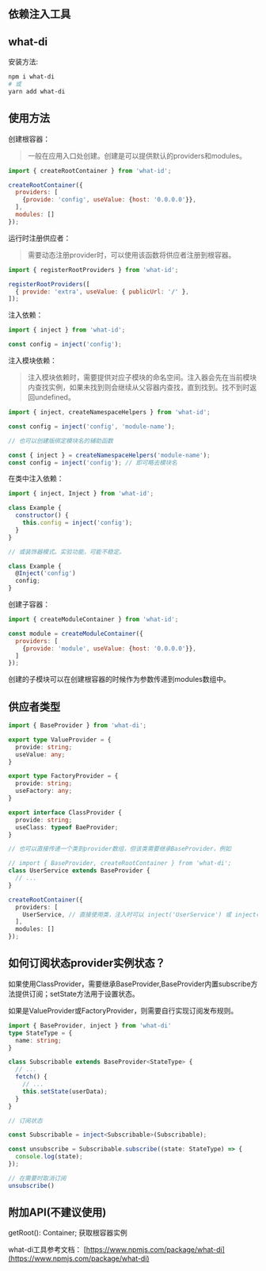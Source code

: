 依赖注入工具
---

## what-di

安装方法:
```bash
npm i what-di
# 或
yarn add what-di
```

## 使用方法

创建根容器：

> 一般在应用入口处创建。创建是可以提供默认的providers和modules。

```js
import { createRootContainer } from 'what-id';

createRootContainer({
  providers: [
    {provide: 'config', useValue: {host: '0.0.0.0'}},
  ],
  modules: []
});

```

运行时注册供应者：

> 需要动态注册provider时，可以使用该函数将供应者注册到根容器。

```js
import { registerRootProviders } from 'what-id';

registerRootProviders([
  { provide: 'extra', useValue: { publicUrl: '/' },
]);

```

注入依赖：

```js
import { inject } from 'what-id';

const config = inject('config');

```

注入模块依赖：

> 注入模块依赖时，需要提供对应子模块的命名空间。注入器会先在当前模块内查找实例，如果未找到则会继续从父容器内查找，直到找到。找不到时返回undefined。

```js
import { inject, createNamespaceHelpers } from 'what-id';

const config = inject('config', 'module-name');

// 也可以创建版绑定模块名的辅助函数

const { inject } = createNamespaceHelpers('module-name');
const config = inject('config'); // 即可略去模块名

```

在类中注入依赖：

```js
import { inject, Inject } from 'what-id';

class Example {
  constructor() {
    this.config = inject('config');
  }
}

// 或装饰器模式。实验功能，可能不稳定。

class Example {
  @Inject('config')
  config;
}

```

创建子容器：

```js
import { createModuleContainer } from 'what-id';

const module = createModuleContainer({
  providers: [
    {provide: 'module', useValue: {host: '0.0.0.0'}},
  ]
});

```

创建的子模块可以在创建根容器的时候作为参数传递到modules数组中。


## 供应者类型


```ts
import { BaseProvider } from 'what-di';

export type ValueProvider = {
  provide: string;
  useValue: any;
}

export type FactoryProvider = {
  provide: string;
  useFactory: any;
}

export interface ClassProvider {
  provide: string;
  useClass: typeof BaeProvider;
}

// 也可以直接传递一个类到provider数组，但该类需要继承BaseProvider，例如

// import { BaseProvider, createRootContainer } from 'what-di';
class UserService extends BaseProvider {
  // ...
}

createRootContainer({
  providers: [
    UserService, // 直接使用类，注入时可以 inject('UserService') 或 inject(UserService)
  ],
  modules: []
});


```

## 如何订阅状态provider实例状态？
如果使用ClassProvider，需要继承BaseProvider,BaseProvider内置subscribe方法提供订阅；setState方法用于设置状态。

如果是ValueProvider或FactoryProvider，则需要自行实现订阅发布规则。

```ts
import { BaseProvider, inject } from 'what-di'
type StateType = {
  name: string;
}

class Subscribable extends BaseProvider<StateType> {
  // ...
  fetch() {
    // ... 
    this.setState(userData);
  }
}

// 订阅状态

const Subscribable = inject<Subscribable>(Subscribable);

const unsubscribe = Subscribable.subscribe((state: StateType) => {
  console.log(state);
});

// 在需要时取消订阅
unsubscribe()

```


## 附加API(不建议使用)

getRoot(): Container; 获取根容器实例

what-di工具参考文档：
[https://www.npmjs.com/package/what-di](https://www.npmjs.com/package/what-di)
